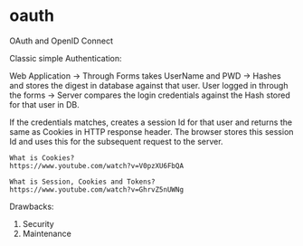 # oauth
OAuth and OpenID Connect

Classic simple Authentication:

Web Application -> Through Forms takes UserName and PWD -> Hashes and stores the digest in database against that user.
User logged in through the forms -> Server compares the login credentials against the Hash stored for that user in DB.

If the credentials matches, creates a session Id for that user and returns the same as Cookies in HTTP response header. The browser stores this session Id and uses this for the subsequent request to the server. 

    What is Cookies? 
    https://www.youtube.com/watch?v=V0pzXU6FbQA

    What is Session, Cookies and Tokens? 
    https://www.youtube.com/watch?v=GhrvZ5nUWNg
    
Drawbacks: 
1. Security
2. Maintenance
